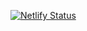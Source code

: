 [![Netlify Status](https://api.netlify.com/api/v1/badges/9a89161f-af1b-49c6-bd56-8a6a99d8a099/deploy-status)](https://app.netlify.com/sites/sobit/deploys)

